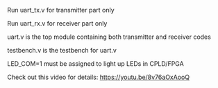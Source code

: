 Run uart_tx.v for transmitter part only

Run uart_rx.v for receiver part only

uart.v is the top module containing both transmitter and receiver codes

testbench.v is the testbench for uart.v

LED_COM=1 must be assigned to light up LEDs in CPLD/FPGA

Check out this video for details: https://youtu.be/8v76aOxAooQ  
